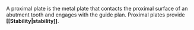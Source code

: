 A proximal plate is the metal plate that contacts the proximal surface of an abutment tooth and engages with the guide plan. Proximal plates provide **[[Stability|stability]]**.